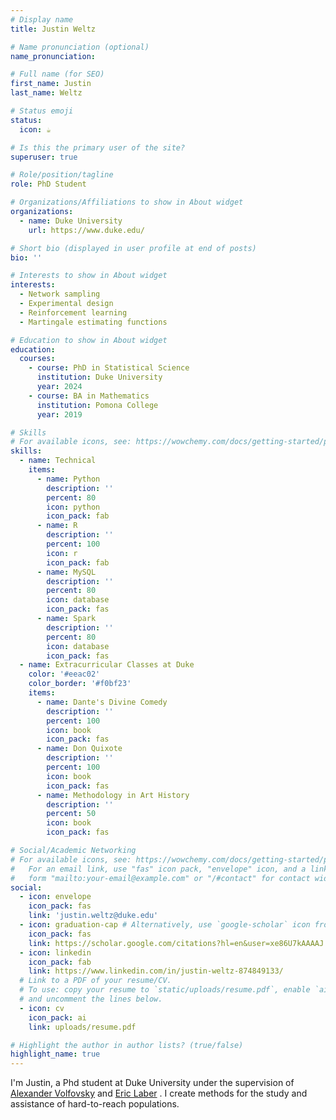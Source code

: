 ```yaml
---
# Display name
title: Justin Weltz

# Name pronunciation (optional)
name_pronunciation:

# Full name (for SEO)
first_name: Justin
last_name: Weltz

# Status emoji
status:
  icon: ☕️

# Is this the primary user of the site?
superuser: true

# Role/position/tagline
role: PhD Student

# Organizations/Affiliations to show in About widget
organizations:
  - name: Duke University
    url: https://www.duke.edu/

# Short bio (displayed in user profile at end of posts)
bio: ''

# Interests to show in About widget
interests:
  - Network sampling
  - Experimental design
  - Reinforcement learning
  - Martingale estimating functions

# Education to show in About widget
education:
  courses:
    - course: PhD in Statistical Science
      institution: Duke University
      year: 2024
    - course: BA in Mathematics
      institution: Pomona College
      year: 2019

# Skills
# For available icons, see: https://wowchemy.com/docs/getting-started/page-builder/#icons
skills:
  - name: Technical
    items:
      - name: Python
        description: ''
        percent: 80
        icon: python
        icon_pack: fab
      - name: R
        description: ''
        percent: 100
        icon: r
        icon_pack: fab
      - name: MySQL
        description: ''
        percent: 80
        icon: database
        icon_pack: fas
      - name: Spark
        description: ''
        percent: 80
        icon: database
        icon_pack: fas
  - name: Extracurricular Classes at Duke
    color: '#eeac02'
    color_border: '#f0bf23'
    items:
      - name: Dante's Divine Comedy
        description: ''
        percent: 100
        icon: book
        icon_pack: fas
      - name: Don Quixote
        description: ''
        percent: 100
        icon: book
        icon_pack: fas
      - name: Methodology in Art History
        description: ''
        percent: 50
        icon: book
        icon_pack: fas

# Social/Academic Networking
# For available icons, see: https://wowchemy.com/docs/getting-started/page-builder/#icons
#   For an email link, use "fas" icon pack, "envelope" icon, and a link in the
#   form "mailto:your-email@example.com" or "/#contact" for contact widget.
social:
  - icon: envelope
    icon_pack: fas
    link: 'justin.weltz@duke.edu'
  - icon: graduation-cap # Alternatively, use `google-scholar` icon from `ai` icon pack
    icon_pack: fas
    link: https://scholar.google.com/citations?hl=en&user=xe86U7kAAAAJ
  - icon: linkedin
    icon_pack: fab
    link: https://www.linkedin.com/in/justin-weltz-874849133/
  # Link to a PDF of your resume/CV.
  # To use: copy your resume to `static/uploads/resume.pdf`, enable `ai` icons in `params.yaml`,
  # and uncomment the lines below.
  - icon: cv
    icon_pack: ai
    link: uploads/resume.pdf

# Highlight the author in author lists? (true/false)
highlight_name: true
---
```


I'm Justin, a Phd student at Duke University under the supervision of [Alexander Volfovsky](https://volfovsky.github.io/) and [Eric Laber](https://www.laber-labs.com/) . I create methods for the study and assistance of hard-to-reach populations.

